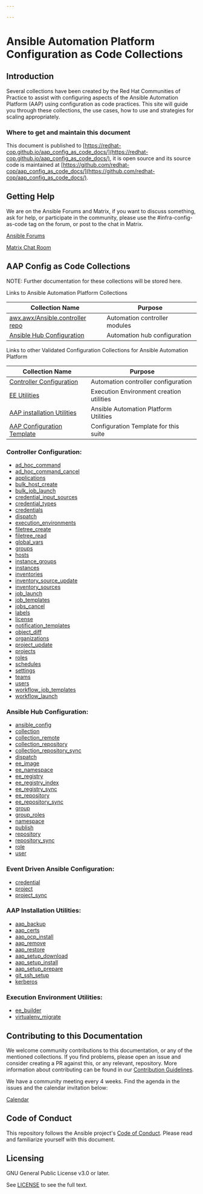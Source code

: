 ```yaml
---

---
```


# Ansible Automation Platform Configuration as Code Collections

## Introduction

Several collections have been created by the Red Hat Communities of Practice to assist with configuring aspects of the Ansible Automation Platform (AAP) using configuration as code practices. This site will guide you through these collections, the use cases, how to use and strategies for scaling appropriately.

### Where to get and maintain this document

This document is published to [https://redhat-cop.github.io/aap_config_as_code_docs/](https://redhat-cop.github.io/aap_config_as_code_docs/), it is open source and its source code is maintained at [https://github.com/redhat-cop/aap_config_as_code_docs/](https://github.com/redhat-cop/aap_config_as_code_docs/).

## Getting Help

We are on the Ansible Forums and Matrix, if you want to discuss something, ask for help, or participate in the community, please use the #infra-config-as-code tag on the forum, or post to the chat in Matrix.

[Ansible Forums](https://forum.ansible.com/tag/infra-config-as-code)

[Matrix Chat Room](https://matrix.to/#/#aap_config_as_code:ansible.com)

## AAP Config as Code Collections
NOTE: Further documentation for these collections will be stored here.

Links to Ansible Automation Platform Collections

|Collection Name|Purpose|
|---------|---------|
|[awx.awx/Ansible.controller repo](https://github.com/ansible/awx/tree/devel/awx_collection)|Automation controller modules|
|[Ansible Hub Configuration](https://github.com/ansible/automation_hub_collection)|Automation hub configuration|

Links to other Validated Configuration Collections for Ansible Automation Platform

|Collection Name|Purpose|
|---------|---------|
|[Controller Configuration](https://github.com/redhat-cop/controller_configuration)|Automation controller configuration|
|[EE Utilities](https://github.com/redhat-cop/ee_utilities)|Execution Environment creation utilities|
|[AAP installation Utilities](https://github.com/redhat-cop/aap_utilities)|Ansible Automation Platform Utilities|
|[AAP Configuration Template](https://github.com/redhat-cop/aap_configuration_template)|Configuration Template for this suite|

### Controller Configuration:
* [ad_hoc_command](collections/controller_configuration/ad_hoc_command.html)
* [ad_hoc_command_cancel](collections/controller_configuration/ad_hoc_command_cancel.html)
* [applications](collections/controller_configuration/applications.html)
* [bulk_host_create](collections/controller_configuration/bulk_host_create.html)
* [bulk_job_launch](collections/controller_configuration/bulk_job_launch.html)
* [credential_input_sources](collections/controller_configuration/credential_input_sources.html)
* [credential_types](collections/controller_configuration/credential_types.html)
* [credentials](collections/controller_configuration/credentials.html)
* [dispatch](collections/controller_configuration/dispatch.html)
* [execution_environments](collections/controller_configuration/execution_environments.html)
* [filetree_create](collections/controller_configuration/filetree_create.html)
* [filetree_read](collections/controller_configuration/filetree_read.html)
* [global_vars](collections/controller_configuration/global_vars.html)
* [groups](collections/controller_configuration/groups.html)
* [hosts](collections/controller_configuration/hosts.html)
* [instance_groups](collections/controller_configuration/instance_groups.html)
* [instances](collections/controller_configuration/instances.html)
* [inventories](collections/controller_configuration/inventories.html)
* [inventory_source_update](collections/controller_configuration/inventory_source_update.html)
* [inventory_sources](collections/controller_configuration/inventory_sources.html)
* [job_launch](collections/controller_configuration/job_launch.html)
* [job_templates](collections/controller_configuration/job_templates.html)
* [jobs_cancel](collections/controller_configuration/jobs_cancel.html)
* [labels](collections/controller_configuration/labels.html)
* [license](collections/controller_configuration/license.html)
* [notification_templates](collections/controller_configuration/notification_templates.html)
* [object_diff](collections/controller_configuration/object_diff.html)
* [organizations](collections/controller_configuration/organizations.html)
* [project_update](collections/controller_configuration/project_update.html)
* [projects](collections/controller_configuration/projects.html)
* [roles](collections/controller_configuration/roles.html)
* [schedules](collections/controller_configuration/schedules.html)
* [settings](collections/controller_configuration/settings.html)
* [teams](collections/controller_configuration/teams.html)
* [users](collections/controller_configuration/users.html)
* [workflow_job_templates](collections/controller_configuration/workflow_job_templates.html)
* [workflow_launch](collections/controller_configuration/workflow_launch.html)

### Ansible Hub Configuration:
* [ansible_config](collections/galaxy_collection/ansible_config.html)
* [collection](collections/galaxy_collection/collection.html)
* [collection_remote](collections/galaxy_collection/collection_remote.html)
* [collection_repository](collections/galaxy_collection/collection_repository.html)
* [collection_repository_sync](collections/galaxy_collection/collection_repository_sync.html)
* [dispatch](collections/galaxy_collection/dispatch.html)
* [ee_image](collections/galaxy_collection/ee_image.html)
* [ee_namespace](collections/galaxy_collection/ee_namespace.html)
* [ee_registry](collections/galaxy_collection/ee_registry.html)
* [ee_registry_index](collections/galaxy_collection/ee_registry_index.html)
* [ee_registry_sync](collections/galaxy_collection/ee_registry_sync.html)
* [ee_repository](collections/galaxy_collection/ee_repository.html)
* [ee_repository_sync](collections/galaxy_collection/ee_repository_sync.html)
* [group](collections/galaxy_collection/group.html)
* [group_roles](collections/galaxy_collection/group_roles.html)
* [namespace](collections/galaxy_collection/namespace.html)
* [publish](collections/galaxy_collection/publish.html)
* [repository](collections/galaxy_collection/repository.html)
* [repository_sync](collections/galaxy_collection/repository_sync.html)
* [role](collections/galaxy_collection/role.html)
* [user](collections/galaxy_collection/user.html)

### Event Driven Ansible Configuration:
* [credential](collections/eda_config/credential.html)
* [project](collections/eda_config/project.html)
* [project_sync](collections/eda_config/project_sync.html)

### AAP Installation Utilities:
* [aap_backup](collections/aap_utilities/aap_backup.html)
* [aap_certs](collections/aap_utilities/aap_certs.html)
* [aap_ocp_install](collections/aap_utilities/aap_ocp_install.html)
* [aap_remove](collections/aap_utilities/aap_remove.html)
* [aap_restore](collections/aap_utilities/aap_restore.html)
* [aap_setup_download](collections/aap_utilities/aap_setup_download.html)
* [aap_setup_install](collections/aap_utilities/aap_setup_install.html)
* [aap_setup_prepare](collections/aap_utilities/aap_setup_prepare.html)
* [git_ssh_setup](collections/aap_utilities/git_ssh_setup.html)
* [kerberos](collections/aap_utilities/kerberos.html)

### Execution Environment Utilities:
* [ee_builder](collections/ee_utilities/ee_builder.html)
* [virtualenv_migrate](collections/ee_utilities/virtualenv_migrate.html)

## Contributing to this Documentation
We welcome community contributions to this documentation, or any of the mentioned collections. If you find problems, please open an issue and consider creating a PR against this, or any relevant, repository. More information about contributing can be found in our [Contribution Guidelines](CONTRIBUTE.html).

We have a community meeting every 4 weeks. Find the agenda in the issues and the calendar invitation below:

[Calendar](https://raw.githubusercontent.com/redhat-cop/controller_configuration/devel/docs/aap_config_as_code_public_meeting.ics)

## Code of Conduct

This repository follows the Ansible project's
[Code of Conduct](https://docs.ansible.com/ansible/latest/community/code_of_conduct.html).
Please read and familiarize yourself with this document.

## Licensing

GNU General Public License v3.0 or later.

See [LICENSE](https://www.gnu.org/licenses/gpl-3.0.txt) to see the full text.